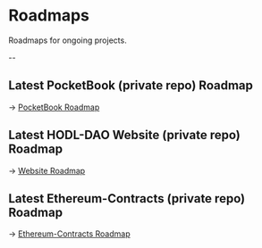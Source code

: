 # Roadmaps
Roadmaps for ongoing projects.


--

## Latest PocketBook (private repo) Roadmap 
 -> [PocketBook Roadmap](https://github.com/HODL-DAO/Roadmaps/tree/master/output/PocketBook)


## Latest HODL-DAO Website (private repo) Roadmap 
 -> [Website Roadmap](https://github.com/HODL-DAO/Roadmaps/tree/master/output/Website)


## Latest Ethereum-Contracts (private repo) Roadmap 
 -> [Ethereum-Contracts Roadmap](https://github.com/HODL-DAO/Roadmaps/tree/master/output/Ethereum-Contracts)
